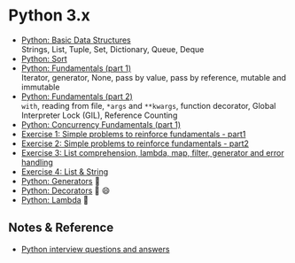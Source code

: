 # Python 3.x  
  * [Python: Basic Data Structures](https://github.com/harishvc/quick-references/blob/master/python3/python-intro1.md)  
    Strings, List, Tuple, Set, Dictionary, Queue, Deque
  * [Python: Sort](https://github.com/harishvc/quick-references/blob/master/python3/python-sort.md) 
  * [Python: Fundamentals (part 1)](https://github.com/harishvc/quick-references/blob/master/python3/python-intro4.md)  
     Iterator, generator, None, pass by value, pass by reference, mutable and immutable
  * [Python: Fundamentals (part 2)](https://github.com/harishvc/quick-references/blob/master/python3/python-intro4b.md)  
     `with`, reading from file, `*args` and `**kwargs`, function decorator, Global Interpreter Lock (GIL), Reference Counting  
  * [Python: Concurrency Fundamentals (part 1)](https://github.com/harishvc/quick-references/blob/master/python3/python-intro4c.md)  
  * [Exercise 1: Simple problems to reinforce fundamentals - part1](https://github.com/harishvc/quick-references/blob/master/python3/python-intro-7.md)  
  * [Exercise 2: Simple problems to reinforce fundamentals - part2](https://github.com/harishvc/quick-references/blob/master/python3/python-intro-12.md)      
  * [Exercise 3: List comprehension, lambda, map, filter, generator and error handling](https://github.com/harishvc/quick-references/blob/master/python3/python-intro-6.md)  
  * [Exercise 4: List & String](https://github.com/harishvc/quick-references/blob/master/python3/python-intro-8.md) 
  * [Python: Generators](http://harishvc.com/2015/11/30/python-generator/) :art:     
  * [Python: Decorators](https://github.com/harishvc/quick-references/blob/master/python3/python-intro-9.md)  :art: :smile:    
  * [Python: Lambda](https://github.com/harishvc/challenges/blob/master/lambda.py) :rocket:   
 
## Notes & Reference
  * [Python interview questions and answers](http://www.ilian.io/python-interview-question-and-answers/)  
